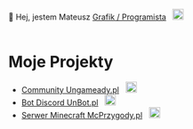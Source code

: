 👋 Hej, jestem Mateusz
<a href="https://matigraphics.pl/">Grafik / Programista</a>&nbsp;&nbsp;&nbsp;<img src="https://matigraphics.pl/new/mgfav.png" height="20px" width="auto"/>
<br>
<br>
# <b>Moje Projekty</b>
<ul>
<li>
<a href="https://ungameady.pl">Community Ungameady.pl</a>&nbsp;&nbsp;&nbsp;<img src="https://unbot.pl/img/graphics/logo.png" height="20px" width="auto"/>
</li>
<li>
<a href="https://unbot.pl">Bot Discord UnBot.pl</a>&nbsp;&nbsp;&nbsp;<img src="https://unbot.pl/img/graphics/logo.png" height="20px" width="auto"/>
</li>
<li>
<a href="https://mcprzygody.pl">Serwer Minecraft McPrzygody.pl</a>&nbsp;&nbsp;&nbsp;<img src="https://unbot.pl/mcprzygody/logo2.png" height="20px" width="auto"/>
</li>
</ul>
